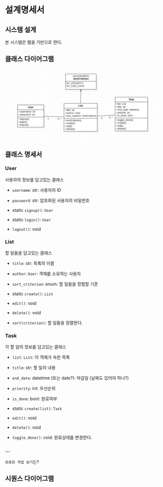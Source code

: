 # 설계명세서

## 시스템 설계
본 시스템은 웹을 기반으로 한다.

## 클래스 다이어그램
![images/class_diag.png](images/class_diag.png)

## 클래스 명세서

### User
사용자의 정보를 담고있는 클래스
- `username`: str: 사용자의 ID
- `password`: str: 암호화된 사용자의 비밀번호

- static `signup()`: `User`
- static `login()`: `User`
- `logout()`: void

### List
할 일들을 담고있는 클래스
- `title`: str: 목록의 이름
- `author`: `User`: 객체를 소유하는 사용자
- `sort_criterion`: enum: 할 일들을 정렬할 기준

- static `create()`: `List`
- `edit()`: void
- `delete()`: void

- `sort(criterion)`: 할 일들을 정렬한다.

### Task
각 할 일의 정보를 담고있는 클래스
- `list`: `List`: 이 객체가 속한 목록
- `title`: str: 할 일의 내용
- `end_date`: datetime (또는 date?): 마감일 (날짜도 있어야 하나?)
- `priority`: int: 우선순위
- `is_done`: bool: 완료여부

- static `create(list)`: `Task`
- `edit()`: void
- `delete()`: void

- `toggle_done()`: void: 완료상태를 변경한다.

### ...
`완료된 작업 보기`는?

## 시퀀스 다이어그램